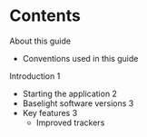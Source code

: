 # Contents



About this guide

* Conventions used in this guide

Introduction 1

* Starting the application 2
* Baselight software versions 3
* Key features 3
  * Improved trackers 

